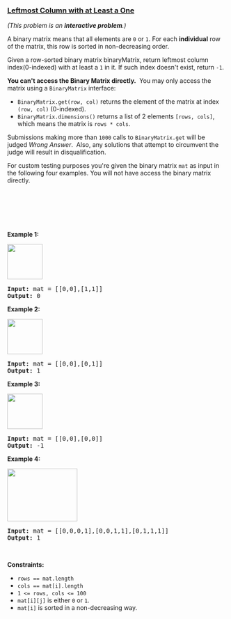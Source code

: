 ### [Leftmost Column with at Least a One](https://leetcode.com/problems/leftmost-column-with-at-least-a-one)

<p><em>(This problem is an&nbsp;<strong>interactive problem</strong>.)</em></p>

<p>A binary matrix means that all elements are&nbsp;<code>0</code>&nbsp;or&nbsp;<code>1</code>. For each&nbsp;<strong>individual</strong> row of the matrix, this row&nbsp;is sorted in non-decreasing order.</p>

<p>Given a row-sorted binary matrix binaryMatrix, return leftmost column index(0-indexed) with at least a&nbsp;<code>1</code>&nbsp;in it. If such&nbsp;index&nbsp;doesn&#39;t exist, return <code>-1</code>.</p>

<p><strong>You can&#39;t access the Binary Matrix directly.</strong>&nbsp; You may only access the matrix using a&nbsp;<code>BinaryMatrix</code>&nbsp;interface:</p>

<ul>
	<li><code>BinaryMatrix.get(row, col)</code> returns the element of the matrix&nbsp;at index <code>(row, col)</code>&nbsp;(0-indexed).</li>
	<li><code>BinaryMatrix.dimensions()</code>&nbsp;returns a list of 2 elements&nbsp;<code>[rows, cols]</code>, which means the matrix is <code>rows * cols</code>.</li>
</ul>

<p>Submissions making more than <code>1000</code>&nbsp;calls to&nbsp;<code>BinaryMatrix.get</code>&nbsp;will be judged <em>Wrong Answer</em>.&nbsp; Also, any solutions that attempt to circumvent the judge&nbsp;will result in disqualification.</p>

<p>For custom testing purposes you&#39;re given the binary matrix <code>mat</code>&nbsp;as input&nbsp;in the following four examples. You will not have&nbsp;access the binary matrix directly.</p>

<p>&nbsp;</p>

<p>&nbsp;</p>

<p>&nbsp;</p>
<p><strong>Example 1:</strong></p>

<p><strong><img alt="" src="https://assets.leetcode.com/uploads/2019/10/25/untitled-diagram-5.jpg" style="width: 81px; height: 81px;" /></strong></p>

<pre>
<strong>Input:</strong> mat = [[0,0],[1,1]]
<strong>Output:</strong> 0
</pre>

<p><strong>Example 2:</strong></p>

<p><strong><img alt="" src="https://assets.leetcode.com/uploads/2019/10/25/untitled-diagram-4.jpg" style="width: 81px; height: 81px;" /></strong></p>

<pre>
<strong>Input:</strong> mat = [[0,0],[0,1]]
<strong>Output:</strong> 1
</pre>

<p><strong>Example 3:</strong></p>

<p><strong><img alt="" src="https://assets.leetcode.com/uploads/2019/10/25/untitled-diagram-3.jpg" style="width: 81px; height: 81px;" /></strong></p>

<pre>
<strong>Input:</strong> mat = [[0,0],[0,0]]
<strong>Output:</strong> -1</pre>

<p><strong>Example 4:</strong></p>

<p><strong><img alt="" src="https://assets.leetcode.com/uploads/2019/10/25/untitled-diagram-6.jpg" style="width: 161px; height: 121px;" /></strong></p>

<pre>
<strong>Input:</strong> mat = [[0,0,0,1],[0,0,1,1],[0,1,1,1]]
<strong>Output:</strong> 1
</pre>

<p>&nbsp;</p>
<p><strong>Constraints:</strong></p>

<ul>
	<li><code>rows == mat.length</code></li>
	<li><code>cols == mat[i].length</code></li>
	<li><code>1 &lt;= rows, cols&nbsp;&lt;= 100</code></li>
	<li><code>mat[i][j]</code> is either <code>0</code>&nbsp;or&nbsp;<code>1</code>.</li>
	<li><code>mat[i]</code>&nbsp;is sorted in a&nbsp;non-decreasing way.</li>
</ul>